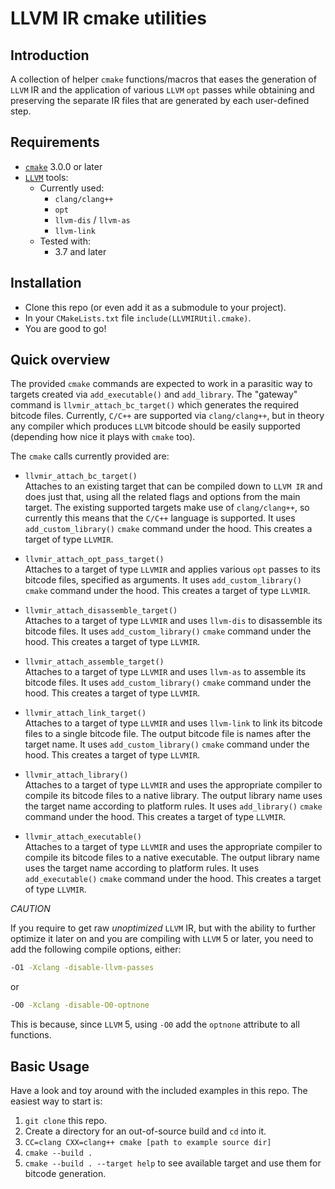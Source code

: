 # LLVM IR cmake utilities

## Introduction

A collection of helper `cmake` functions/macros that eases the generation of `LLVM` IR and the application of various
`LLVM` `opt` passes while obtaining and preserving the separate IR files that are generated by each user-defined step.

## Requirements

-   [`cmake`][1] 3.0.0 or later
-   [`LLVM`][2] tools:  
    -   Currently used:  
        -   `clang/clang++`
        -   `opt`
        -   `llvm-dis` / `llvm-as`
        -   `llvm-link`
    -   Tested with:  
        -   3.7 and later

## Installation

-   Clone this repo (or even add it as a submodule to your project).
-   In your `CMakeLists.txt` file `include(LLVMIRUtil.cmake)`.
-   You are good to go!

## Quick overview

The provided `cmake` commands are expected to work in a parasitic way to targets created via `add_executable()` and
`add_library`. The "gateway" command is `llvmir_attach_bc_target()` which generates the required bitcode files.
Currently, `C/C++` are supported via `clang/clang++`, but in theory any compiler which produces `LLVM` bitcode should be
easily supported (depending how nice it plays with `cmake` too).

The `cmake` calls currently provided are:

-   `llvmir_attach_bc_target()`  
    Attaches to an existing target that can be compiled down to `LLVM IR` and does just that, using all the related flags
    and options from the main target. The existing supported targets make use of `clang/clang++`, so currently this means
    that the `C/C++` language is supported. It uses `add_custom_library()` `cmake` command under the hood. This creates a
    target of type `LLVMIR`.

-   `llvmir_attach_opt_pass_target()`  
    Attaches to a target of type `LLVMIR` and applies various `opt` passes to its bitcode files, specified as arguments.
    It uses `add_custom_library()` `cmake` command under the hood. This creates a target of type `LLVMIR`.

-   `llvmir_attach_disassemble_target()`  
    Attaches to a target of type `LLVMIR` and uses `llvm-dis` to disassemble its bitcode files. It uses
    `add_custom_library()` `cmake` command under the hood. This creates a target of type `LLVMIR`.

-   `llvmir_attach_assemble_target()`  
    Attaches to a target of type `LLVMIR` and uses `llvm-as` to assemble its bitcode files. It uses `add_custom_library()`
    `cmake` command under the hood. This creates a target of type `LLVMIR`.

-   `llvmir_attach_link_target()`  
    Attaches to a target of type `LLVMIR` and uses `llvm-link` to link its bitcode files to a single bitcode file. The
    output bitcode file is names after the target name. It uses `add_custom_library()` `cmake` command under the hood.
    This creates a target of type `LLVMIR`.

-   `llvmir_attach_library()`  
    Attaches to a target of type `LLVMIR` and uses the appropriate compiler to compile its bitcode files to a native
    library. The output library name uses the target name according to platform rules. It uses `add_library()` `cmake`
    command under the hood. This creates a target of type `LLVMIR`.

-   `llvmir_attach_executable()`  
    Attaches to a target of type `LLVMIR` and uses the appropriate compiler to compile its bitcode files to a native
    executable. The output library name uses the target name according to platform rules. It uses `add_executable()`
    `cmake` command under the hood. This creates a target of type `LLVMIR`.

_CAUTION_

If you require to get raw _unoptimized_ `LLVM` IR, but with the ability to further optimize it later on and you are
compiling  with `LLVM` 5 or later, you need to add the following compile options, either:

```bash
-O1 -Xclang -disable-llvm-passes
```

or

```bash
-O0 -Xclang -disable-O0-optnone
```

This is because, since `LLVM` 5, using `-O0` add the `optnone` attribute to all functions.

## Basic Usage

Have a look and toy around with the included examples in this repo. The easiest way to start is:

1.  `git clone` this repo.
2.  Create a directory for an out-of-source build and `cd` into it.
3.  `CC=clang CXX=clang++ cmake [path to example source dir]`
4.  `cmake --build .`
5.  `cmake --build . --target help` to see available target and use them for bitcode generation.

[1]: https://cmake.org

[2]: www.llvm.org
